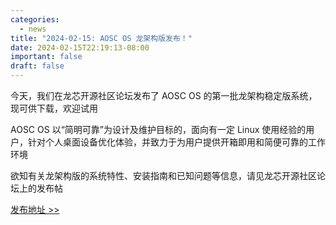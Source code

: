 ```yaml
---
categories:
  - news
title: "2024-02-15: AOSC OS 龙架构版发布！"
date: 2024-02-15T22:19:13-08:00
important: false
draft: false
---
```

今天，我们在龙芯开源社区论坛发布了 AOSC OS 的第一批龙架构稳定版系统，现可供下载，欢迎试用

AOSC OS 以“简明可靠”为设计及维护目标的，面向有一定 Linux 使用经验的用户，针对个人桌面设备优化体验，并致力于为用户提供开箱即用和简便可靠的工作环境

欲知有关龙架构版的系统特性、安装指南和已知问题等信息，请见龙芯开源社区论坛上的发布帖

[发布地址 >> ](https://bbs.loongarch.org/d/376-aosc-os)